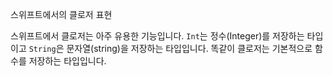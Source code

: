 스위프트에서의 클로저 표현

스위프트에서 클로저는 아주 유용한 기능입니다. `Int`는 정수(Integer)를 저장하는 타입이고 `String`은 문자열(string)을 저장하는 타입입니다. 똑같이 클로저는 기본적으로 함수를 저장하는 타입입니다. 